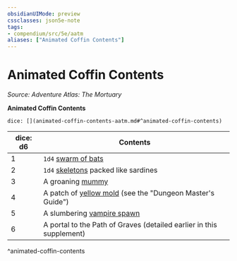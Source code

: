 ```yaml
---
obsidianUIMode: preview
cssclasses: json5e-note
tags:
- compendium/src/5e/aatm
aliases: ["Animated Coffin Contents"]
---
```

# Animated Coffin Contents
*Source: Adventure Atlas: The Mortuary* 

**Animated Coffin Contents**

`dice: [](animated-coffin-contents-aatm.md#^animated-coffin-contents)`

| dice: d6 | Contents |
|----------|----------|
| 1 | `1d4` [swarm of bats](/3-Mechanics/CLI/bestiary/beast/swarm-of-bats.md) |
| 2 | `1d4` [skeletons](/3-Mechanics/CLI/bestiary/undead/skeleton.md) packed like sardines |
| 3 | A groaning [mummy](/3-Mechanics/CLI/bestiary/undead/mummy.md) |
| 4 | A patch of [yellow mold](/3-Mechanics/CLI/traps-hazards/yellow-mold.md) (see the "Dungeon Master's Guide") |
| 5 | A slumbering [vampire spawn](/3-Mechanics/CLI/bestiary/undead/vampire-spawn.md) |
| 6 | A portal to the Path of Graves (detailed earlier in this supplement) |
^animated-coffin-contents